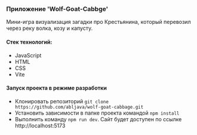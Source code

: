 ### Приложение 'Wolf-Goat-Cabbge'
Мини-игра визуализация загадки про Крестьянина, который перевозил через реку волка, козу и капусту.

#### Стек технологий:
- JavaScript
- HTML
- CSS
- Vite

#### Запуск проекта в режиме разработки
- Клонировать репозиторий `git clone https://github.com/abljava/wolf-goat-cabbage.git`
- Установить зависимости в папке проекта командой `npm install`
- Выполнить команду `npm run dev`. Сайт будет доступен по ссылке http://localhost:5173
